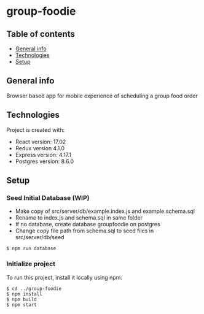 # group-foodie


## Table of contents
* [General info](#general-info)
* [Technologies](#technologies)
* [Setup](#setup)

## General info
Browser based app for mobile experience of scheduling a group food order
	
## Technologies
Project is created with:
* React version: 17.02
* Redux version 4.1.0
* Express version: 4.17.1
* Postgres version: 8.6.0
	
## Setup
### Seed Initial Database (WIP)
* Make copy of src/server/db/example.index.js and example.schema.sql
* Rename to index.js and schema.sql in same folder
* If no database, create database groupfoodie on postgres
* Change copy file path from schema.sql to seed files in src/server/db/seed
```
$ npm run database
```

### Initialize project
To run this project, install it locally using npm:

```
$ cd ../group-foodie
$ npm install
$ npm build
$ npm start
```
